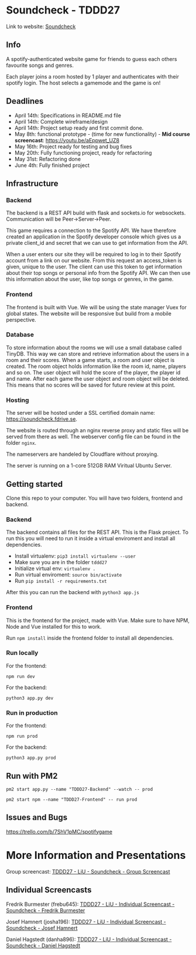 # Soundcheck - TDDD27

Link to website: [Soundcheck](https://soundcheck.fdrive.se/)

## Info

A spotify-authenticated website game for friends to guess each others favourite songs and genres. 

Each player joins a room hosted by 1 player and authenticates with their spotify login. The host selects a gamemode and the game is on!

## Deadlines
- April 14th: Specifications in README.md file
- April 14th: Complete wireframe/design
- April 14th: Project setup ready and first commit done. 
- May 8th: functional prototype - (time for new functionality) - **Mid course screencast**: https://youtu.be/aEppwet_UZ8
- May 16th: Project ready for testing and bug fixes
- May 20th: Fully functioning project, ready for refactoring
- May 31st: Refactoring done
- June 4th: Fully finished project

## Infrastructure
### Backend
The backend is a REST API build with flask and sockets.io for websockets. Communication will be Peer->Server->Peer.

This game requires a connection to the Spotify API. We have therefore created an application in the Spotify developer console which gives us a private client_id and secret that we can use to get information from the API. 

When a user enters our site they will be required to log in to their Spotify account from a link on our website. From this request an access_token is given, unique to the user. The client can use this token to get information about their top songs or personal info from the Spotify API. We can then use this information about the user, like top songs or genres, in the game. 

### Frontend
The frontend is built with Vue. We will be using the state manager Vuex for global states. The website will be responsive but build from a mobile perspective. 

### Database
To store information about the rooms we will use a small database called TinyDB. This way we can store and retrieve information about the users in a room and their scores. When a game starts, a room and user object is created. The room object holds information like the room id, name, players and so on. The user object will hold the score of the player, the player id and name. After each game the user object and room object will be deleted. This means that no scores will be saved for future review at this point. 

### Hosting
The server will be hosted under a SSL certified domain name: https://soundcheck.fdrive.se. 

The website is routed through an nginx reverse proxy and static files will be served from there as well. The webserver config file can be found in the folder `nginx`. 

The nameservers are handeled by Cloudflare without proxying. 

The server is running on a 1-core 512GB RAM Viritual Ubuntu Server.

## Getting started

Clone this repo to your computer. You will have two folders, frontend and backend. 

### Backend
The backend contains all files for the REST API. This is the Flask project. To run this you will need to run it inside a virtual enviroment and install all dependencies. 

- Install virtualenv: `pip3 install virtualenv --user`
- Make sure you are in the folder `tddd27`
- Initialize virtual env: `virtualenv .`
- Run virtual enviroment: `source bin/activate`
- Run `pip install -r requirements.txt`

After this you can run the backend with `python3 app.js` 

### Frontend
This is the frontend for the project, made with Vue. Make sure to have NPM, Node and Vue installed for this to work.

Run `npm install` inside the frontend folder to install all dependencies. 

### Run locally 
For the frontend:

`npm run dev`

For the backend:

`python3 app.py dev`

### Run in production 
For the frontend:

`npm run prod`

For the backend:

`python3 app.py prod`

## Run with PM2

`pm2 start app.py --name "TDDD27-Backend" --watch -- prod`

`pm2 start npm --name "TDDD27-Frontend" -- run prod`

## Issues and Bugs
https://trello.com/b/7ShV1pMC/spotifygame

# More Information and Presentations 
Group screencast: [TDDD27 - LiU - Soundcheck - Group Screencast](https://youtu.be/Ds02lgNWZ20)

## Individual Screencasts 
Fredrik Burmester (frebu645): [TDDD27 - LiU - Individual Screencast - Soundcheck - Fredrik Burmester](https://youtu.be/DkEs84ja3XI)

Josef Hamnert (josha196): [TDDD27 - LiU - Individual Screencast - Soundcheck - Josef Hamnert](https://youtu.be/mitou7tS_KI)

Daniel Hagstedt (danha896): [TDDD27 - LiU - Individual Screencast - Soundcheck - Daniel Hagstedt](https://youtu.be/Jh9TE5do6Os)

